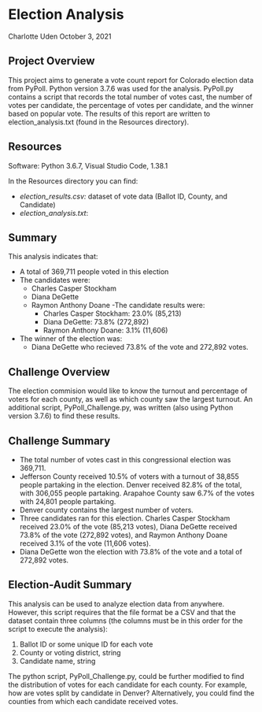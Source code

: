 # Election Analysis
Charlotte Uden
October 3, 2021

## Project Overview
This project aims to generate a vote count report for Colorado election data from PyPoll. Python version 3.7.6 was used for the analysis. PyPoll.py contains a script that records the total number of votes cast, the number of votes per candidate, the percentage of votes per candidate, and the winner based on popular vote. 
The results of this report are written to election_analysis.txt (found in the Resources directory). 

## Resources
Software: Python 3.6.7, Visual Studio Code, 1.38.1

In the Resources directory you can find:
- *election_results.csv:* dataset of vote data (Ballot ID, County, and Candidate)
- *election_analysis.txt*:

## Summary 
This analysis indicates that:

  - A total of 369,711 people voted in this election
  - The candidates were:
    - Charles Casper Stockham
    - Diana DeGette
    - Raymon Anthony Doane
  -The candidate results were: 
      - Charles Casper Stockham: 23.0% (85,213)
      - Diana DeGette: 73.8% (272,892)
      - Raymon Anthony Doane: 3.1% (11,606)
   - The winner of the election was:
      - Diana DeGette who recieved 73.8% of the vote and 272,892 votes. 

## Challenge Overview
The election commision would like to know the turnout and percentage of voters for each county, as well as which county saw the largest turnout. An additional script, PyPoll_Challenge.py, was written (also using Python version 3.7.6) to find these results. 

## Challenge Summary
  * The total number of votes cast in this congressional election was 369,711.
  * Jefferson County received 10.5% of voters with a turnout of 38,855 people partaking in the election. Denver received 82.8% of the total, with 306,055 people partaking. Arapahoe County saw 6.7% of the votes with 24,801 people partaking. 
  * Denver county contains the largest number of voters. 
  * Three candidates ran for this election. Charles Casper Stockham received 23.0% of the vote (85,213 votes), Diana DeGette received 73.8% of the vote (272,892 votes), and Raymon Anthony Doane received 3.1% of the vote (11,606 votes).
  * Diana DeGette won the election with 73.8% of the vote and a total of 272,892 votes. 

## Election-Audit Summary
This analysis can be used to analyze election data from anywhere. However, this script requires that the file format be a CSV and that the dataset contain three columns (the columns must be in this order for the script to execute the analysis): 
  1. Ballot ID or some unique ID for each vote
  2. County or voting district, string
  3. Candidate name, string

The python script, PyPoll_Challenge.py, could be further modified to find the distribution of votes for each candidate for each county. For example, how are votes split by candidate in Denver? Alternatively, you could find the counties from which each candidate received votes. 
